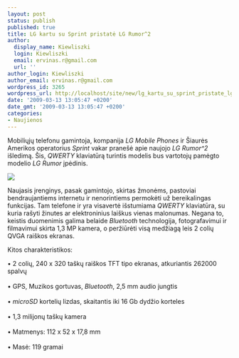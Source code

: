 ```yaml
---
layout: post
status: publish
published: true
title: LG kartu su Sprint pristatė LG Rumor^2
author:
  display_name: Kiewliszki
  login: Kiewliszki
  email: ervinas.r@gmail.com
  url: ''
author_login: Kiewliszki
author_email: ervinas.r@gmail.com
wordpress_id: 3265
wordpress_url: http://localhost/site/new/lg_kartu_su_sprint_pristate_lg_rumor2/
date: '2009-03-13 13:05:47 +0200'
date_gmt: '2009-03-13 13:05:47 +0200'
categories:
- Naujienos
---
```

<p>Mobiliųjų telefonu gamintoja, kompanija <i>LG Mobile Phones</i> ir Šiaurės Amerikos operatorius <i>Sprint</i> vakar pranešė apie naujojo <i>LG Rumor^2</i> išledimą. Šis, <i>QWERTY</i> klaviatūrą turintis modelis bus vartotojų pamėgto modelio <i>LG Rumor</i> įpėdinis.</p>
<p><img src="http://svarke.technews.lt/rumor" /></p>
<p>Naujasis įrenginys, pasak gamintojo, skirtas žmonėms, pastoviai bendraujantiems internetu ir nenorintiems permokėti už bereikalingas funkcijas. Tam telefone ir yra visavertė išstumiama <i>QWERTY</i> klaviatūra, su kuria rašyti žinutes ar elektroninius laiškus vienas malonumas. Negana to, keistis duomenimis galima belaide <i>Bluetooth</i> technologija, fotografavimui ir filmavimui skirta 1,3 MP kamera, o peržiūrėti visą medžiagą leis 2 colių QVGA raiškos ekranas.</p>
<p>Kitos charakteristikos:</p>
<p>• 2 colių, 240 x 320 taškų raiškos TFT tipo ekranas, atkuriantis 262000  spalvų<br />
<br />• GPS, Muzikos gortuvas, <i>Bluetooth</i>, 2,5 mm audio jungtis<br />
<br />• <i>microSD</i> kortelių lizdas, skaitantis iki 16 Gb dydžio korteles<br />
<br />• 1,3 milijonų taškų kamera<br />
<br />• Matmenys: 112 x 52 x 17,8 mm<br />
<br />• Masė: 119 gramai<br /></p>
